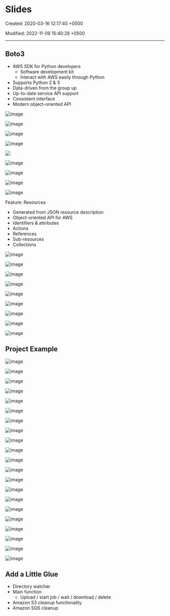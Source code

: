 # Slides

Created: 2020-03-16 12:17:40 +0500

Modified: 2022-11-09 15:40:28 +0500

---

## Boto3
-   AWS SDK for Python developers
    -   Software development kit
    -   Interact with AWS easily through Python
-   Supports Python 2 & 3
-   Data-driven from the group up
-   Up-to-date service API support
-   Consistent interface
-   Modern object-oriented API

![image](media/boto-&-boto3_Slides-image1.png)

![image](media/boto-&-boto3_Slides-image2.png)

![image](media/boto-&-boto3_Slides-image3.png)

![image](media/boto-&-boto3_Slides-image4.png)

![](media/boto-&-boto3_Slides-image5.png)

![image](media/boto-&-boto3_Slides-image6.png)

![image](media/boto-&-boto3_Slides-image7.png)

![image](media/boto-&-boto3_Slides-image8.png)

![image](media/boto-&-boto3_Slides-image9.png)

Feature: Resources
-   Generated from JSON resource description
-   Object-oriented API for AWS
-   Identifiers & attributes
-   Actions
-   References
-   Sub-resources
-   Collections

![image](media/boto-&-boto3_Slides-image10.png)

![image](media/boto-&-boto3_Slides-image11.png)

![image](media/boto-&-boto3_Slides-image12.png)

![image](media/boto-&-boto3_Slides-image13.png)

![image](media/boto-&-boto3_Slides-image14.png)

![image](media/boto-&-boto3_Slides-image15.png)

![image](media/boto-&-boto3_Slides-image16.png)

![image](media/boto-&-boto3_Slides-image17.png)

![image](media/boto-&-boto3_Slides-image18.png)

## Project Example

![image](media/boto-&-boto3_Slides-image19.png)

![image](media/boto-&-boto3_Slides-image20.png)

![image](media/boto-&-boto3_Slides-image21.png)

![image](media/boto-&-boto3_Slides-image22.png)

![image](media/boto-&-boto3_Slides-image23.png)

![image](media/boto-&-boto3_Slides-image24.png)

![image](media/boto-&-boto3_Slides-image25.png)

![image](media/boto-&-boto3_Slides-image26.png)

![image](media/boto-&-boto3_Slides-image27.png)

![image](media/boto-&-boto3_Slides-image28.png)

![image](media/boto-&-boto3_Slides-image29.png)

![image](media/boto-&-boto3_Slides-image30.png)

![image](media/boto-&-boto3_Slides-image31.png)

![image](media/boto-&-boto3_Slides-image32.png)

![image](media/boto-&-boto3_Slides-image33.png)

![image](media/boto-&-boto3_Slides-image34.png)

![image](media/boto-&-boto3_Slides-image35.png)

![image](media/boto-&-boto3_Slides-image36.png)

![image](media/boto-&-boto3_Slides-image37.png)

![image](media/boto-&-boto3_Slides-image38.png)

![image](media/boto-&-boto3_Slides-image39.png)

## Add a Little Glue
-   Directory watcher
-   Main function
    -   Upload / start job / wait / download / delete
-   Amazon S3 cleanup functionality
-   Amazon SQS cleanup



















